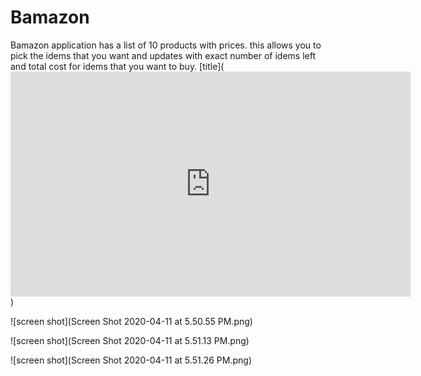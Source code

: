 # Bamazon

Bamazon application has a list of 10 products with prices. this allows you to pick the idems that you want and updates with exact number of idems left and total cost for idems that you want to buy.
[title](<iframe src="https://player.vimeo.com/video/413600153" width="640" height="360" frameborder="0" allow="autoplay; fullscreen" allowfullscreen></iframe>)


![screen shot](Screen Shot 2020-04-11 at 5.50.55 PM.png)

![screen shot](Screen Shot 2020-04-11 at 5.51.13 PM.png)

![screen shot](Screen Shot 2020-04-11 at 5.51.26 PM.png)